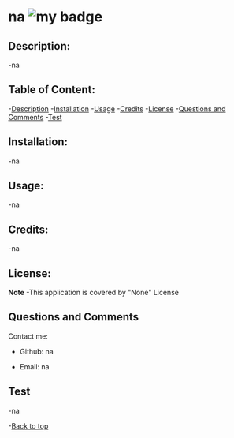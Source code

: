 # na      ![my badge](https://badgen.net/badge/liscense/None/blue)

## Description:
-na

## Table of Content:
-[Description](#description)
-[Installation](#installation)
-[Usage](#usage)
-[Credits](#credits)
-[License](#license)
-[Questions and Comments](#questions-and-comments)
-[Test](#test)
## Installation:
-na

## Usage:
-na

## Credits:
-na

## License: 
**Note**
-This application is covered by "None" License

## Questions and Comments
Contact me:
- Github:  na

- Email:  na

## Test
-na

-[Back to top](# )